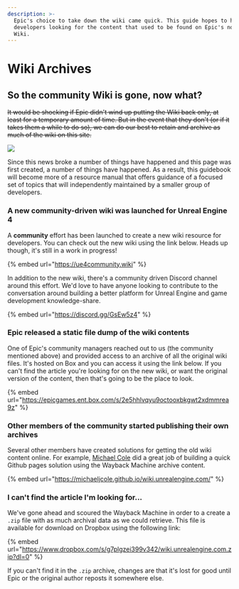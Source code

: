```yaml
---
description: >-
  Epic's choice to take down the wiki came quick. This guide hopes to help
  developers looking for the content that used to be found on Epic's now defunct
  Wiki.
---
```


# Wiki Archives

## So the community Wiki is gone, now what?

~~It would be shocking if Epic didn't wind up putting the Wiki back only, at least for a temporary amount of time. But in the event that they don't \(or if it takes them a while to do so\), we can do our best to retain and archive as much of the wiki on this site.~~

![](https://media.giphy.com/media/8qr5b7fs7JqxrvEOzH/giphy.gif)

Since this news broke a number of things have happened and this page was first created, a number of things have happened. As a result, this guidebook will become more of a resource manual that offers guidance of a focused set of topics that will independently maintained by a smaller group of developers.

### A new community-driven wiki was launched for Unreal Engine 4

A **community** effort has been launched to create a new wiki resource for developers. You can check out the new wiki using the link below. Heads up though, it's still in a work in progress!

{% embed url="https://ue4community.wiki" %}

In addition to the new wiki, there's a community driven Discord channel around this effort. We'd love to have anyone looking to contribute to the conversation around building a better platform for Unreal Engine and game development knowledge-share.

{% embed url="https://discord.gg/GsEw5z4" %}

### Epic released a static file dump of the wiki contents

One of Epic's community managers reached out to us \(the community mentioned above\) and provided access to an archive of all the original wiki files. It's hosted on Box and you can access it using the link below. If you can't find the article you're looking for on the new wiki, or want the original version of the content, then that's going to be the place to look.

{% embed url="https://epicgames.ent.box.com/s/2e5hhlvqyu9octooxbkgwt2xdmmrea9z" %}

### Other members of the community started publishing their own archives

Several other members have created solutions for getting the old wiki content online. For example, [Michael Cole](https://github.com/michaeljcole) did a great job of building a quick Github pages solution using the Wayback Machine archive content.

{% embed url="https://michaeljcole.github.io/wiki.unrealengine.com/" %}

### I can't find the article I'm looking for...

We've gone ahead and scoured the Wayback Machine in order to a create a `.zip` file with as much archival data as we could retrieve. This file is available for download on Dropbox using the following link:

{% embed url="https://www.dropbox.com/s/g7plgzei399v342/wiki.unrealengine.com.zip?dl=0" %}

If you can't find it in the `.zip` archive, changes are that it's lost for good until Epic or the original author reposts it somewhere else.



